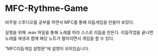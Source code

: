 # MFC-Rythme-Game
비주얼 스투디오를 공부를 하면서 MFC를 통해 리듬게임을 만들어 보았다.

실행을 위해 .wav 파일을 통해 노래를 따라 스스로 리듬을 만든다. 리듬작업을 끝나면 노래를 재생과 함께 해당 노트가 떨어지면서 게임을 할 수 있다.

"MFC리듬게임 설명문"에 설명이 되어있습니다.
